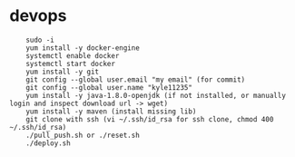 # devops

        sudo -i
        yum install -y docker-engine
        systemctl enable docker
        systemctl start docker
        yum install -y git
        git config --global user.email "my email" (for commit)
        git config --global user.name "kyle11235"
        yum install -y java-1.8.0-openjdk (if not installed, or manually login and inspect download url -> wget)
        yum install -y maven (install missing lib)
        git clone with ssh (vi ~/.ssh/id_rsa for ssh clone, chmod 400 ~/.ssh/id_rsa)
        ./pull_push.sh or ./reset.sh
        ./deploy.sh
